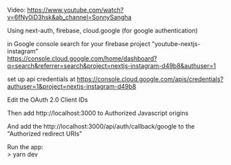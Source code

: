 Video: https://www.youtube.com/watch?v=6fNy0iD3hsk&ab_channel=SonnySangha

Using next-auth, firebase, cloud.google (for google authentication)

in Google console search for your firebase project "youtube-nextjs-instagram"
<br>https://console.cloud.google.com/home/dashboard?q=search&referrer=search&project=nextjs-instagram-d49b8&authuser=1

set up api credentials at
https://console.cloud.google.com/apis/credentials?authuser=1&project=nextjs-instagram-d49b8

Edit the OAuth 2.0 Client IDs

Then add http://localhost:3000 to Authorized Javascript origins

And add the http://localhost:3000/api/auth/callback/google to the "Authorized redirect URIs"


Run the app:<br>
\> yarn dev